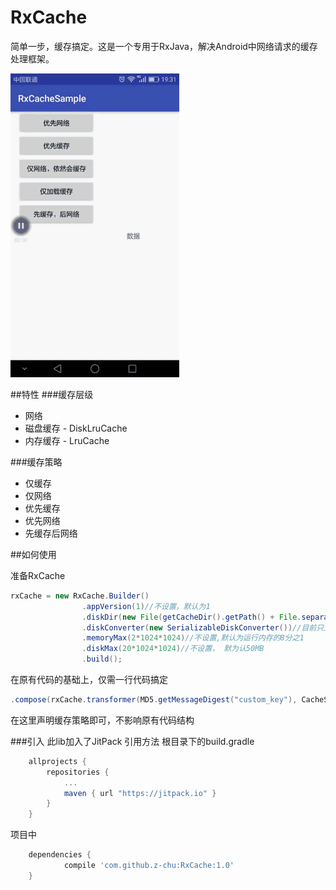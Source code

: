 # RxCache
简单一步，缓存搞定。这是一个专用于RxJava，解决Android中网络请求的缓存处理框架。

<img src="/screenshots/s0.gif" alt="screenshot" title="screenshot" width="270" height="486" />

##特性
###缓存层级

* 网络
* 磁盘缓存 - DiskLruCache
* 内存缓存 - LruCache

###缓存策略 

* 仅缓存
* 仅网络
* 优先缓存
* 优先网络
* 先缓存后网络

##如何使用

准备RxCache
```java
rxCache = new RxCache.Builder()
                .appVersion(1)//不设置，默认为1
                .diskDir(new File(getCacheDir().getPath() + File.separator + "data-cache"))
                .diskConverter(new SerializableDiskConverter())//目前只支持Serializable缓存
                .memoryMax(2*1024*1024)//不设置,默认为运行内存的8分之1
                .diskMax(20*1024*1024)//不设置， 默为认50MB
                .build();
```
在原有代码的基础上，仅需一行代码搞定
```java
.compose(rxCache.transformer(MD5.getMessageDigest("custom_key"), CacheStrategy.firstRemote()))
```
在这里声明缓存策略即可，不影响原有代码结构

###引入
此lib加入了JitPack 引用方法 根目录下的build.gradle

```groovy
	allprojects {
		repositories {
			...
			maven { url "https://jitpack.io" }
		}
	}
```
项目中
```groovy
	dependencies {
	        compile 'com.github.z-chu:RxCache:1.0'
	}
```